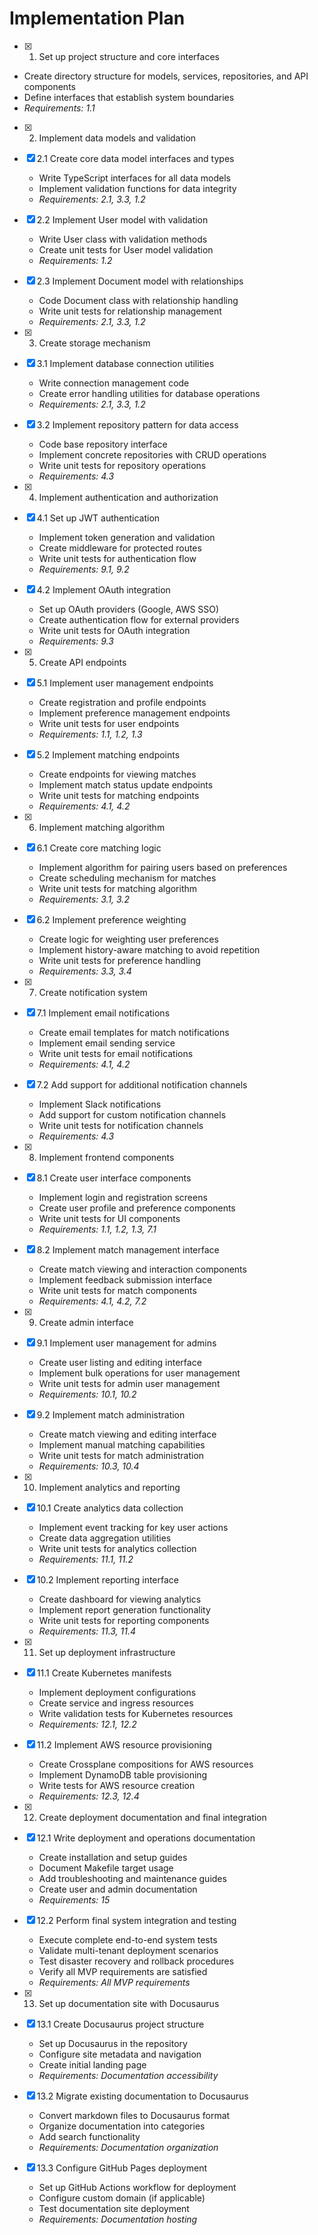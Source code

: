 # Implementation Plan

- [x] 1. Set up project structure and core interfaces
 - Create directory structure for models, services, repositories, and API components
 - Define interfaces that establish system boundaries
 - _Requirements: 1.1_

- [x] 2. Implement data models and validation
- [x] 2.1 Create core data model interfaces and types
  - Write TypeScript interfaces for all data models
  - Implement validation functions for data integrity
  - _Requirements: 2.1, 3.3, 1.2_

- [x] 2.2 Implement User model with validation
  - Write User class with validation methods
  - Create unit tests for User model validation
  - _Requirements: 1.2_

- [x] 2.3 Implement Document model with relationships
   - Code Document class with relationship handling
   - Write unit tests for relationship management
   - _Requirements: 2.1, 3.3, 1.2_

- [x] 3. Create storage mechanism
- [x] 3.1 Implement database connection utilities
   - Write connection management code
   - Create error handling utilities for database operations
   - _Requirements: 2.1, 3.3, 1.2_

- [x] 3.2 Implement repository pattern for data access
  - Code base repository interface
  - Implement concrete repositories with CRUD operations
  - Write unit tests for repository operations
  - _Requirements: 4.3_

- [x] 4. Implement authentication and authorization
- [x] 4.1 Set up JWT authentication
  - Implement token generation and validation
  - Create middleware for protected routes
  - Write unit tests for authentication flow
  - _Requirements: 9.1, 9.2_

- [x] 4.2 Implement OAuth integration
  - Set up OAuth providers (Google, AWS SSO)
  - Create authentication flow for external providers
  - Write unit tests for OAuth integration
  - _Requirements: 9.3_

- [x] 5. Create API endpoints
- [x] 5.1 Implement user management endpoints
  - Create registration and profile endpoints
  - Implement preference management endpoints
  - Write unit tests for user endpoints
  - _Requirements: 1.1, 1.2, 1.3_

- [x] 5.2 Implement matching endpoints
  - Create endpoints for viewing matches
  - Implement match status update endpoints
  - Write unit tests for matching endpoints
  - _Requirements: 4.1, 4.2_

- [x] 6. Implement matching algorithm
- [x] 6.1 Create core matching logic
  - Implement algorithm for pairing users based on preferences
  - Create scheduling mechanism for matches
  - Write unit tests for matching algorithm
  - _Requirements: 3.1, 3.2_

- [x] 6.2 Implement preference weighting
  - Create logic for weighting user preferences
  - Implement history-aware matching to avoid repetition
  - Write unit tests for preference handling
  - _Requirements: 3.3, 3.4_

- [x] 7. Create notification system
- [x] 7.1 Implement email notifications
  - Create email templates for match notifications
  - Implement email sending service
  - Write unit tests for email notifications
  - _Requirements: 4.1, 4.2_

- [x] 7.2 Add support for additional notification channels
  - Implement Slack notifications
  - Add support for custom notification channels
  - Write unit tests for notification channels
  - _Requirements: 4.3_

- [x] 8. Implement frontend components
- [x] 8.1 Create user interface components
  - Implement login and registration screens
  - Create user profile and preference components
  - Write unit tests for UI components
  - _Requirements: 1.1, 1.2, 1.3, 7.1_

- [x] 8.2 Implement match management interface
  - Create match viewing and interaction components
  - Implement feedback submission interface
  - Write unit tests for match components
  - _Requirements: 4.1, 4.2, 7.2_

- [x] 9. Create admin interface
- [x] 9.1 Implement user management for admins
  - Create user listing and editing interface
  - Implement bulk operations for user management
  - Write unit tests for admin user management
  - _Requirements: 10.1, 10.2_

- [x] 9.2 Implement match administration
  - Create match viewing and editing interface
  - Implement manual matching capabilities
  - Write unit tests for match administration
  - _Requirements: 10.3, 10.4_

- [x] 10. Implement analytics and reporting
- [x] 10.1 Create analytics data collection
  - Implement event tracking for key user actions
  - Create data aggregation utilities
  - Write unit tests for analytics collection
  - _Requirements: 11.1, 11.2_

- [x] 10.2 Implement reporting interface
  - Create dashboard for viewing analytics
  - Implement report generation functionality
  - Write unit tests for reporting components
  - _Requirements: 11.3, 11.4_

- [x] 11. Set up deployment infrastructure
- [x] 11.1 Create Kubernetes manifests
  - Implement deployment configurations
  - Create service and ingress resources
  - Write validation tests for Kubernetes resources
  - _Requirements: 12.1, 12.2_

- [x] 11.2 Implement AWS resource provisioning
  - Create Crossplane compositions for AWS resources
  - Implement DynamoDB table provisioning
  - Write tests for AWS resource creation
  - _Requirements: 12.3, 12.4_

- [x] 12. Create deployment documentation and final integration
- [x] 12.1 Write deployment and operations documentation
  - Create installation and setup guides
  - Document Makefile target usage
  - Add troubleshooting and maintenance guides
  - Create user and admin documentation
  - _Requirements: 15_

- [x] 12.2 Perform final system integration and testing
  - Execute complete end-to-end system tests
  - Validate multi-tenant deployment scenarios
  - Test disaster recovery and rollback procedures
  - Verify all MVP requirements are satisfied
  - _Requirements: All MVP requirements_

- [x] 13. Set up documentation site with Docusaurus
- [x] 13.1 Create Docusaurus project structure
  - Set up Docusaurus in the repository
  - Configure site metadata and navigation
  - Create initial landing page
  - _Requirements: Documentation accessibility_

- [x] 13.2 Migrate existing documentation to Docusaurus
  - Convert markdown files to Docusaurus format
  - Organize documentation into categories
  - Add search functionality
  - _Requirements: Documentation organization_

- [x] 13.3 Configure GitHub Pages deployment
  - Set up GitHub Actions workflow for deployment
  - Configure custom domain (if applicable)
  - Test documentation site deployment
  - _Requirements: Documentation hosting_
